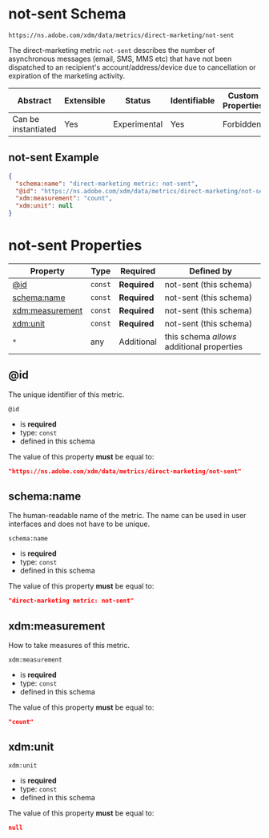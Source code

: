 
# not-sent Schema

```
https://ns.adobe.com/xdm/data/metrics/direct-marketing/not-sent
```

The direct-marketing metric `not-sent` describes the number of asynchronous messages (email, SMS, MMS etc) that have not been dispatched to an recipient's account/address/device due to cancellation or expiration of the marketing activity.

| Abstract | Extensible | Status | Identifiable | Custom Properties | Additional Properties | Defined In |
|----------|------------|--------|--------------|-------------------|-----------------------|------------|
| Can be instantiated | Yes | Experimental | Yes | Forbidden | Permitted | [data/not-sent.schema.json](data/not-sent.schema.json) |

## not-sent Example
```json
{
  "schema:name": "direct-marketing metric: not-sent",
  "@id": "https://ns.adobe.com/xdm/data/metrics/direct-marketing/not-sent",
  "xdm:measurement": "count",
  "xdm:unit": null
}
```

# not-sent Properties

| Property | Type | Required | Defined by |
|----------|------|----------|------------|
| [@id](#id) | `const` | **Required** | not-sent (this schema) |
| [schema:name](#schemaname) | `const` | **Required** | not-sent (this schema) |
| [xdm:measurement](#xdmmeasurement) | `const` | **Required** | not-sent (this schema) |
| [xdm:unit](#xdmunit) | `const` | **Required** | not-sent (this schema) |
| `*` | any | Additional | this schema *allows* additional properties |

## @id

The unique identifier of this metric.

`@id`
* is **required**
* type: `const`
* defined in this schema

The value of this property **must** be equal to:

```json
"https://ns.adobe.com/xdm/data/metrics/direct-marketing/not-sent"
```





## schema:name

The human-readable name of the metric. The name can be used in user interfaces and does not have to be unique.

`schema:name`
* is **required**
* type: `const`
* defined in this schema

The value of this property **must** be equal to:

```json
"direct-marketing metric: not-sent"
```





## xdm:measurement

How to take measures of this metric.

`xdm:measurement`
* is **required**
* type: `const`
* defined in this schema

The value of this property **must** be equal to:

```json
"count"
```





## xdm:unit


`xdm:unit`
* is **required**
* type: `const`
* defined in this schema

The value of this property **must** be equal to:

```json
null
```




